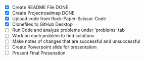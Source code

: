 - [x] Create README File DONE
- [x] Create Projectroadmap DONE
- [x] Upload code from Rock-Paper-Scissor-Code
- [x] Clonefiles to GitHub Desktop
- [ ] Run Code and analyze problems under 'problems' tab
- [ ] Work on each problem to find solutions
- [ ] Make notes of changes that are successful and unsuccessful
- [ ] Create Powerpoint slide for presentation
- [ ] Present Final Presenation
